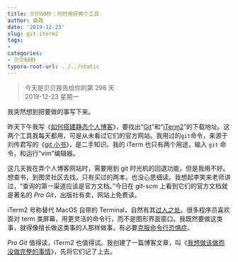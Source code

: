 ```yaml
---
title: 贝贝60秒：何时用好两个工具
author: 曲政
date: '2019-12-23'
slug: git-iterm2
tags:
- 
categories:
- 贝贝60秒
typora-root-url: ../../static
---
```

> 今天是贝贝报告给你的第 298 天   
> 2019-12-23 星期一 

我突然想到把要做的事写下来。

昨天下午我写《[如何搭建静态个人博客](/cn/2019/12/how-to-build-static-blog/)》，要找出“[Git](https://git-scm.com/ )”和“[iTerm2](https://iterm2.com/)”的下载地址。这两个工具我每天都用，可是从未看过它们的官方网站。我用过的`git`命令，来源于刘传君写的《[git 小书](https://www.ituring.com.cn/book/1870)》，是二手知识。我的 iTerm 也只有两个用途，输入 `git` 命令，和运行“vim”编辑器。

这几天我在弄个人博客网站时，需要用到 git 时光机的回退功能，但是我用不好。想查书，到图灵社区去找，只有买过的两本，也没心思细读。我想起李笑来老师讲过，“查询的第一渠道应该是官方文档。”今日在 git-scm 上看到它们的官方文档就是著名的 *Pro Git*，出版社有卖，网站上免费读。

iTerm2 号称替代 MacOS 自带的 Terminal，自然有其[过人之处](https://iterm2.com/features.html)。很多程序员喜欢面对 term 类屏幕，用更灵活的命令行，而不是图形界面窗口。我既然要做这类事，就得像擅长做这类事的人那样做事，有必要[克服命令行恐惧症](http://www.pgbovine.net/command-line-bullshittery.htm)。

 *Pro Git* 值得读，iTerm2 也值得试。我创建了一篇博客文章，叫《[我想做该做而没做完整的事情](/cn/2019/12/want-to-do-and-should-be-done/)》，先将它们记了上去。